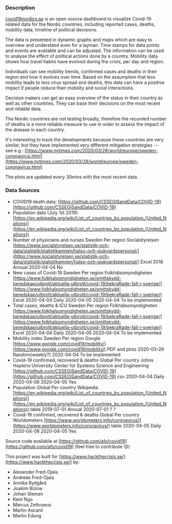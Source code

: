 ### Description

[covid19nordics.se](covid19nordics.se) is an open source dashboard to visualize Covid-19 related data for the Nordic countries, including reported cases, deaths, mobility data, timeline of political decisions.

The data is presented in dynamic graphs and maps which are easy to overview and understand even for a layman. Time stamps for data points and events are available and can be adjusted. The information can be used to analyse the effect of political actions done by a country. Mobility data shows how travel habits have evolved during the crisis, per day and region.

Individuals can see mobility trends, confirmed cases and deaths in their region and how it evolves over time. Based on the assumption that less mobility leads to less virus spread and deaths, this data can have a positive impact if people reduce their mobility and social interactions.

Decision makers can get an easy overview of the status in their country as well as other countries. They can base their decisions on the most recent and reliable data.


The Nordic countries are not testing broadly, therefore the recorded number of deaths is a more reliable measure to use in order to assess the impact of the disease in each country.

It's interesting to track the developments because these countries are very similar, but they have implemented very different mitigation strategies -- see e.g.: [https://www.nytimes.com/2020/03/28/world/europe/sweden-coronavirus.html](https://www.nytimes.com/2020/03/28/world/europe/sweden-coronavirus.html)

The plots are updated every 30mins with the most recent data.

### Data Sources

* COVID19 death data: [https://github.com/CSSEGISandData/COVID-19](https://github.com/CSSEGISandData/COVID-19)
* Population data (July 1st 2019): [https://en.wikipedia.org/wiki/List_of_countries_by_population_(United_Nations)](https://en.wikipedia.org/wiki/List_of_countries_by_population_(United_Nations))
* Number of physicians and nurses Sweden Per region Socialstyrelsen [https://www.socialstyrelsen.se/statistik-och-data/statistik/statistikamnen/halso-och-sjukvardspersonal/](https://www.socialstyrelsen.se/statistik-och-data/statistik/statistikamnen/halso-och-sjukvardspersonal/) Excel 2018 Annual 2020-04-04 No
* New cases of Covid-19 Sweden Per region Folkhälsomyndigheten [https://www.folkhalsomyndigheten.se/smittskydd-beredskap/utbrott/aktuella-utbrott/covid-19/bekraftade-fall-i-sverige/](https://www.folkhalsomyndigheten.se/smittskydd-beredskap/utbrott/aktuella-utbrott/covid-19/bekraftade-fall-i-sverige/) Excel 2020-04-04 Daily 2020-04-05 2020-04-04 To be implemented
* Total cases, deaths & ICU Sweden Per region Folkhälsomyndigheten [https://www.folkhalsomyndigheten.se/smittskydd-beredskap/utbrott/aktuella-utbrott/covid-19/bekraftade-fall-i-sverige/](https://www.folkhalsomyndigheten.se/smittskydd-beredskap/utbrott/aktuella-utbrott/covid-19/bekraftade-fall-i-sverige/) Excel 2020-04-04 Daily 2020-04-05 2020-04-04 To be implemented
* Mobility index Sweden Per region Google [https://www.google.com/covid19/mobility/](https://www.google.com/covid19/mobility/) PDF and plots 2020-03-29 Random(weekly?) 2020-04-04 To be implemented
* Covid-19 confirmed, recovered & deaths Global Per country Johns Hopkins University Center for Systems Science and Engineering [https://github.com/CSSEGISandData/COVID-19](https://github.com/CSSEGISandData/COVID-19) csv 2020-04-04 Daily 2020-04-06 2020-04-05 Yes
* Population Global Per country Wikipedia [https://en.wikipedia.org/wiki/List_of_countries_by_population_(United_Nations)](https://en.wikipedia.org/wiki/List_of_countries_by_population_(United_Nations)) table 2019-07-01 Annual 2020-07-01 ? ?
* Covid-19 confirmed, recovered & deaths Global Per country Worldometers [https://www.worldometers.info/coronavirus/](https://www.worldometers.info/coronavirus/) table 2020-04-05 Daily 2020-04-06 2020-04-05 Yes

Source code available at [https://github.com/afo/covid19](https://github.com/afo/covid19) (feel free to contribute 😊)

This project was built for [https://www.hackthecrisis.se/](https://www.hackthecrisis.se/) by:
* Alexander Fred-Ojala
* Andreas Fred-Ojala
* Annika Rydgård
* Joakim Bülow
* Johan Sleman
* Kent Ngo
* Marcus Zethraeus
* Martin Ascard
* Martin Edung
